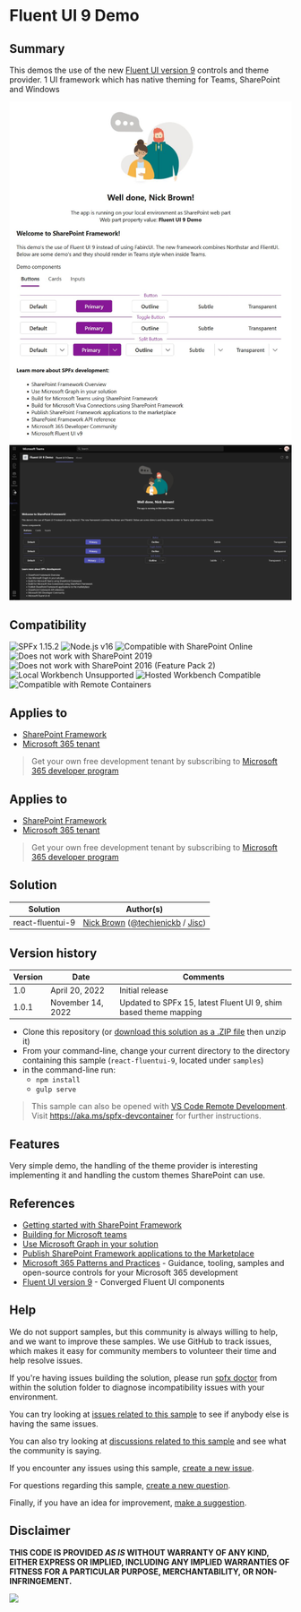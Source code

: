 # Fluent UI 9 Demo

## Summary

This demos the use of the new [Fluent UI version 9](https://github.com/microsoft/fluentui/tree/master/packages/react-components) controls and theme provider.  1 UI framework which has native theming for Teams, SharePoint and Windows

![SharePoint View](assets/FQzNLB4XwAIFMRh.jpg "SharePoint View") 
![Teams View](assets/FQzO9YjWUAgFlrU.jpg "Teams View")

## Compatibility

![SPFx 1.15.2](https://img.shields.io/badge/SPFx-1.15.2-green.svg)
![Node.js v16](https://img.shields.io/badge/Node.js-v14%20%7C%20v12-green.svg)
![Compatible with SharePoint Online](https://img.shields.io/badge/SharePoint%20Online-Compatible-green.svg)
![Does not work with SharePoint 2019](https://img.shields.io/badge/SharePoint%20Server%202019-Incompatible-red.svg "SharePoint Server 2019 requires SPFx 1.4.1 or lower")
![Does not work with SharePoint 2016 (Feature Pack 2)](https://img.shields.io/badge/SharePoint%20Server%202016%20(Feature%20Pack%202)-Incompatible-red.svg "SharePoint Server 2016 Feature Pack 2 requires SPFx 1.1")
![Local Workbench Unsupported](https://img.shields.io/badge/Local%20Workbench-Unsupported-red.svg "Local workbench is no longer available as of SPFx 1.13 and above")
![Hosted Workbench Compatible](https://img.shields.io/badge/Hosted%20Workbench-Compatible-green.svg)
![Compatible with Remote Containers](https://img.shields.io/badge/Remote%20Containers-Compatible-green.svg)


## Applies to

* [SharePoint Framework](https://docs.microsoft.com/sharepoint/dev/spfx/sharepoint-framework-overview)
* [Microsoft 365 tenant](https://docs.microsoft.com/sharepoint/dev/spfx/set-up-your-development-environment)

> Get your own free development tenant by subscribing to [Microsoft 365 developer program](http://aka.ms/o365devprogram)


## Applies to

- [SharePoint Framework](https://aka.ms/spfx)
- [Microsoft 365 tenant](https://docs.microsoft.com/en-us/sharepoint/dev/spfx/set-up-your-developer-tenant)

> Get your own free development tenant by subscribing to [Microsoft 365 developer program](http://aka.ms/o365devprogram)

## Solution

Solution|Author(s)
--------|---------
react-fluentui-9 | [Nick Brown](https://github.com/techienickb) ([@techienickb](https://twitter.com/techienickb) / [Jisc](https://jisc.ac.uk))

## Version history

Version|Date|Comments
-------|----|--------
1.0|April 20, 2022|Initial release
1.0.1|November 14, 2022|Updated to SPFx 15, latest Fluent UI 9, shim based theme mapping

- Clone this repository (or [download this solution as a .ZIP file](https://pnp.github.io/download-partial/?url=https://github.com/pnp/sp-dev-fx-webparts/tree/main/samples/react-fluentui-9) then unzip it)
- From your command-line, change your current directory to the directory containing this sample (`react-fluentui-9`, located under `samples`)
- in the command-line run:
  - `npm install`
  - `gulp serve`

> This sample can also be opened with [VS Code Remote Development](https://code.visualstudio.com/docs/remote/remote-overview). Visit <https://aka.ms/spfx-devcontainer> for further instructions.

## Features

Very simple demo, the handling of the theme provider is interesting implementing it and handling the custom themes SharePoint can use.

## References

- [Getting started with SharePoint Framework](https://docs.microsoft.com/en-us/sharepoint/dev/spfx/set-up-your-developer-tenant)
- [Building for Microsoft teams](https://docs.microsoft.com/en-us/sharepoint/dev/spfx/build-for-teams-overview)
- [Use Microsoft Graph in your solution](https://docs.microsoft.com/en-us/sharepoint/dev/spfx/web-parts/get-started/using-microsoft-graph-apis)
- [Publish SharePoint Framework applications to the Marketplace](https://docs.microsoft.com/en-us/sharepoint/dev/spfx/publish-to-marketplace-overview)
- [Microsoft 365 Patterns and Practices](https://aka.ms/m365pnp) - Guidance, tooling, samples and open-source controls for your Microsoft 365 development
- [Fluent UI version 9](https://github.com/microsoft/fluentui/tree/master/packages/react-components) - Converged Fluent UI components

## Help

We do not support samples, but this community is always willing to help, and we want to improve these samples. We use GitHub to track issues, which makes it easy for  community members to volunteer their time and help resolve issues.

If you're having issues building the solution, please run [spfx doctor](https://pnp.github.io/cli-microsoft365/cmd/spfx/spfx-doctor/) from within the solution folder to diagnose incompatibility issues with your environment.

You can try looking at [issues related to this sample](https://github.com/pnp/sp-dev-fx-webparts/issues?q=label%3A%22sample%3A%20react-fluentui-9%22) to see if anybody else is having the same issues.

You can also try looking at [discussions related to this sample](https://github.com/pnp/sp-dev-fx-webparts/discussions?discussions_q=react-fluentui-9) and see what the community is saying.

If you encounter any issues using this sample, [create a new issue](https://github.com/pnp/sp-dev-fx-webparts/issues/new?assignees=&labels=Needs%3A+Triage+%3Amag%3A%2Ctype%3Abug-suspected%2Csample%3A%20react-fluentui-9&template=bug-report.yml&sample=react-fluentui-9&authors=@techienickb&title=react-fluentui-9%20-%20).

For questions regarding this sample, [create a new question](https://github.com/pnp/sp-dev-fx-webparts/issues/new?assignees=&labels=Needs%3A+Triage+%3Amag%3A%2Ctype%3Aquestion%2Csample%3A%20react-fluentui-9&template=question.yml&sample=react-fluentui-9&authors=@techienickb&title=react-fluentui-9%20-%20).

Finally, if you have an idea for improvement, [make a suggestion](https://github.com/pnp/sp-dev-fx-webparts/issues/new?assignees=&labels=Needs%3A+Triage+%3Amag%3A%2Ctype%3Aenhancement%2Csample%3A%20react-fluentui-9&template=suggestion.yml&sample=react-fluentui-9&authors=@techienickb&title=react-fluentui-9%20-%20).

## Disclaimer

**THIS CODE IS PROVIDED *AS IS* WITHOUT WARRANTY OF ANY KIND, EITHER EXPRESS OR IMPLIED, INCLUDING ANY IMPLIED WARRANTIES OF FITNESS FOR A PARTICULAR PURPOSE, MERCHANTABILITY, OR NON-INFRINGEMENT.**

<img src="https://pnptelemetry.azurewebsites.net/sp-dev-fx-webparts/samples/react-fluentui-9" />
